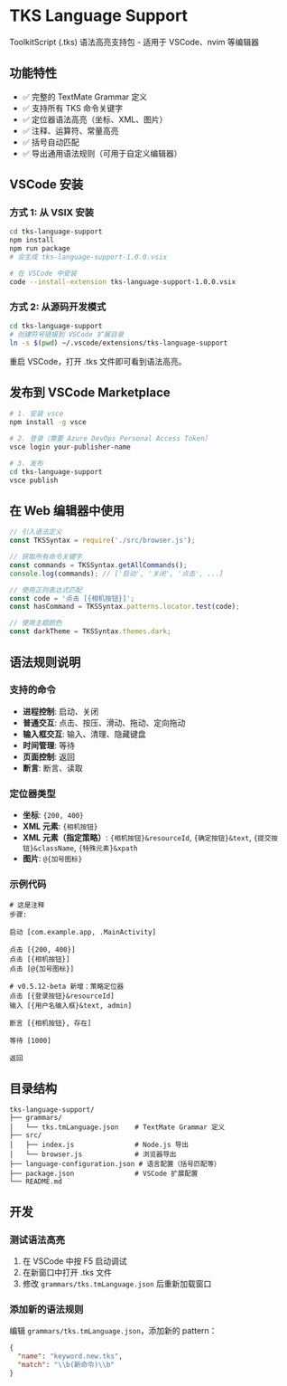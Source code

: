 # TKS Language Support

ToolkitScript (.tks) 语法高亮支持包 - 适用于 VSCode、nvim 等编辑器

## 功能特性

- ✅ 完整的 TextMate Grammar 定义
- ✅ 支持所有 TKS 命令关键字
- ✅ 定位器语法高亮（坐标、XML、图片）
- ✅ 注释、运算符、常量高亮
- ✅ 括号自动匹配
- ✅ 导出通用语法规则（可用于自定义编辑器）

## VSCode 安装

### 方式 1: 从 VSIX 安装

```bash
cd tks-language-support
npm install
npm run package
# 会生成 tks-language-support-1.0.0.vsix

# 在 VSCode 中安装
code --install-extension tks-language-support-1.0.0.vsix
```

### 方式 2: 从源码开发模式

```bash
cd tks-language-support
# 创建符号链接到 VSCode 扩展目录
ln -s $(pwd) ~/.vscode/extensions/tks-language-support
```

重启 VSCode，打开 .tks 文件即可看到语法高亮。

## 发布到 VSCode Marketplace

```bash
# 1. 安装 vsce
npm install -g vsce

# 2. 登录（需要 Azure DevOps Personal Access Token）
vsce login your-publisher-name

# 3. 发布
cd tks-language-support
vsce publish
```

## 在 Web 编辑器中使用

```javascript
// 引入语法定义
const TKSSyntax = require('./src/browser.js');

// 获取所有命令关键字
const commands = TKSSyntax.getAllCommands();
console.log(commands); // ['启动', '关闭', '点击', ...]

// 使用正则表达式匹配
const code = '点击 [{相机按钮}]';
const hasCommand = TKSSyntax.patterns.locator.test(code);

// 使用主题颜色
const darkTheme = TKSSyntax.themes.dark;
```

## 语法规则说明

### 支持的命令

- **进程控制**: 启动、关闭
- **普通交互**: 点击、按压、滑动、拖动、定向拖动
- **输入框交互**: 输入、清理、隐藏键盘
- **时间管理**: 等待
- **页面控制**: 返回
- **断言**: 断言、读取

### 定位器类型

- **坐标**: `{200, 400}`
- **XML 元素**: `{相机按钮}`
- **XML 元素（指定策略）**: `{相机按钮}&resourceId`, `{确定按钮}&text`, `{提交按钮}&className`, `{特殊元素}&xpath`
- **图片**: `@{加号图标}`

### 示例代码

```tks
# 这是注释
步骤:

启动 [com.example.app, .MainActivity]

点击 [{200, 400}]
点击 [{相机按钮}]
点击 [@{加号图标}]

# v0.5.12-beta 新增：策略定位器
点击 [{登录按钮}&resourceId]
输入 [{用户名输入框}&text, admin]

断言 [{相机按钮}, 存在]

等待 [1000]

返回
```

## 目录结构

```
tks-language-support/
├── grammars/
│   └── tks.tmLanguage.json    # TextMate Grammar 定义
├── src/
│   ├── index.js               # Node.js 导出
│   └── browser.js             # 浏览器导出
├── language-configuration.json # 语言配置（括号匹配等）
├── package.json               # VSCode 扩展配置
└── README.md
```

## 开发

### 测试语法高亮

1. 在 VSCode 中按 F5 启动调试
2. 在新窗口中打开 .tks 文件
3. 修改 `grammars/tks.tmLanguage.json` 后重新加载窗口

### 添加新的语法规则

编辑 `grammars/tks.tmLanguage.json`，添加新的 pattern：

```json
{
  "name": "keyword.new.tks",
  "match": "\\b(新命令)\\b"
}
```
